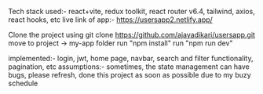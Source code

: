 Tech stack used:- react+vite, redux toolkit, react router v6.4, tailwind, axios, react hooks, etc
live link of app:- https://usersapp2.netlify.app/


Clone the project using git clone https://github.com/ajayadikari/usersapp.git
move to project -> my-app folder
run "npm install"
run "npm run dev"

implemented:- login, jwt, home page, navbar, search and filter functionality, pagination, etc
assumptions:- sometimes, the state management can have bugs, please refresh, done this project as soon as possible due to my buzy schedule
